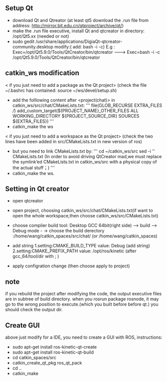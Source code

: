 ## Setup Qt 
* download Qt and Qtreator (at least qt5 download the .run file from address:  http://mirror.bit.edu.cn/qtproject/archive/qt/) 
* make the .run file executive, install Qt and qtcreator in directory: /opt/Qt5.xx (needed or not)
* sudo gedit /usr/share/applications/DigiaQt-qtcreator-community.desktop    modify:( add: bash -i -c)
  E.g : Exec=/opt/Qt5.9.0/Tools/QtCreator/bin/qtcreator  --->   Exec=bash -i -c /opt/Qt5.9.0/Tools/QtCreator/bin/qtcreator

## catkin_ws modification
< if you just need to add a package as the Qt project>
(check the file ~/.bashrc has contained: source ~/ws/devel/setup.sh)
* add the folllowing content after <project(chat)> in catkin_ws/src/chat/CMakeLists.txt:
'''
 file(GLOB_RECURSE EXTRA_FILES */*)
 add_custom_target(${PROJECT_NAME}_OTHER_FILES ALL WORKING_DIRECTORY ${PROJECT_SOURCE_DIR} SOURCES ${EXTRA_FILES})
'''
* catkin_make the ws

< if you just need to add a workspace as the Qt project>
(check the two lines have been added in src/CMakeLists.txt in new version of ros)
* but you need to link CMakeLists.txt by:
'''
 cd ~/catkin_ws/src
 sed -i '' CMakeLists.txt (In order to avoid driving QtCreator mad,we 
    must replace the symlink’ed CMakeLists.txt in catkin_ws/src with a physical copy of the actual stuff；)
'''
* catkin_make the ws.


## Setting in Qt creator
* open qtcreator 
* open project, choosing catkin_ws/src/chat/CMakeLists.txt(if want to open the whole workspace,then choose catkin_ws/src/CMakeLists.txt)

* choose complier build tool: Desktop GCC 64bit(right side) --> build -->  Debug mode -
  -> choose the build derectory :/home/wang/catkin_spaces/src/chat/ (or /home/wang/catkin_spaces)
  <this step is to select the makecache file of build options that need modify below.>

* add string 
 1.setting:CMAKE_BUILD_TYPE   value: Debug (add string)
 2.setting:CMAKE_PREFIX_PATH  value: /opt/ros/kinetic (after gcc_64/tool/dir with ; )
* apply configration change (then choose apply to project)


## note 
if you rebuild the project after modifying the code, the output executive files are in subtree of build directory. 
when you rosrun package rosnode, it may go to the wrong position to execute.(which you built before before qt.) you should check the output dir. 

## Create GUI
above just modify for a IDE, you need to create a GUI with ROS, instructions:
* sudo apt-get install ros-kinetic-qt-create
* sudo apt-get install ros-kinetic-qt-build
* cd catkin_spaces/src
* catkin_create_qt_pkg ros_qt_pack
* cd ..
* catkin_make
